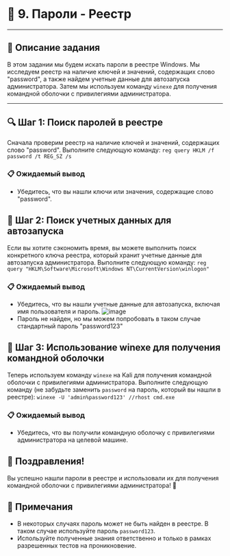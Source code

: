 # 🐾 9. Пароли - Реестр
---
## 📜 Описание задания
В этом задании мы будем искать пароли в реестре Windows. Мы исследуем реестр на наличие ключей и значений, содержащих слово "password", а также найдем учетные данные для автозапуска администратора. Затем мы используем команду `winexe` для получения командной оболочки с привилегиями администратора.

---
## 🔍 Шаг 1: Поиск паролей в реестре
Сначала проверим реестр на наличие ключей и значений, содержащих слово "password". Выполните следующую команду:
`reg query HKLM /f password /t REG_SZ /s`

### 📋 Ожидаемый вывод
- Убедитесь, что вы нашли ключи или значения, содержащие слово "password".

## 🔑 Шаг 2: Поиск учетных данных для автозапуска
Если вы хотите сэкономить время, вы можете выполнить поиск конкретного ключа реестра, который хранит учетные данные для автозапуска администратора. Выполните следующую команду:
`reg query "HKLM\Software\Microsoft\Windows NT\CurrentVersion\winlogon"`

### 📋 Ожидаемый вывод
- Убедитесь, что вы нашли учетные данные для автозапуска, включая имя пользователя и пароль.
![image](https://github.com/user-attachments/assets/8cc8e82f-4f75-4c92-a7b6-3a0b0cdd823e)
- Пароль не найден, но мы можем попробовать в таком случае стандартный пароль "password123"
## 📝 Шаг 3: Использование winexe для получения командной оболочки
Теперь используем команду `winexe` на Kali для получения командной оболочки с привилегиями администратора. Выполните следующую команду (не забудьте заменить `password` на пароль, который вы нашли в реестре):
`winexe -U 'admin%password123' //rhost cmd.exe`

### 📋 Ожидаемый вывод
- Убедитесь, что вы получили командную оболочку с привилегиями администратора на целевой машине.

## 🎉 Поздравления!
Вы успешно нашли пароли в реестре и использовали их для получения командной оболочки с привилегиями администратора! 🎊

## 📌 Примечания
- В некоторых случаях пароль может не быть найден в реестре. В таком случае используйте пароль `password123`.
- Используйте полученные знания ответственно и только в рамках разрешенных тестов на проникновение.
